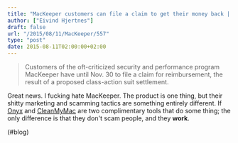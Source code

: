 ```yaml
---
title: "MacKeeper customers can file a claim to get their money back | Macworld"
author: ["Eivind Hjertnes"]
draft: false
url: "/2015/08/11/MacKeeper/557"
type: "post"
date: 2015-08-11T02:00:00+02:00
---
```


> Customers of the oft-criticized security and performance program
> MacKeeper have until Nov. 30 to file a claim for reimbursement, the
> result of a proposed class-action suit settlement.

Great news. I fucking hate MacKeeper. The product is one thing, but
their shitty marketing and scamming tactics are something entirely
different. If [Onyx](http://www.titanium.free.fr/index.html) and
[CleanMyMac](http://macpaw.com/cleanmymac) are two complimentary tools
that do some thing; the only difference is that they don't scam people,
and they **work**.

(#blog)
